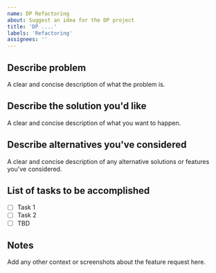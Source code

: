 ```yaml
---
name: DP Refactoring
about: Suggest an idea for the DP project
title: 'DP ....'
labels: 'Refactoring'
assignees: ''
---
```


## Describe problem

A clear and concise description of what the problem is.

## Describe the solution you'd like

A clear and concise description of what you want to happen.

## Describe alternatives you've considered

A clear and concise description of any alternative solutions or features you've considered.

## List of tasks to be accomplished

- [ ] Task 1
- [ ] Task 2
- [ ] TBD

## Notes

Add any other context or screenshots about the feature request here.
